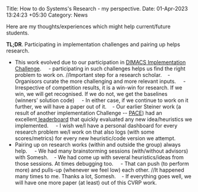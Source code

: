 Title: How to do Systems's Research - my perspective.
Date: 01-Apr-2023 13:24:23 +05:30
Category: News

Here are my thoughts/experiences which might help current/future students.

**TL;DR**. Participating in implementation challenges and pairing up helps research.

- This work evolved due to our participation in [DIMACS](http://dimacs.rutgers.edu/programs/challenge/)[ Implementation Challenge](http://dimacs.rutgers.edu/programs/challenge/). 
   - participating in such challenges helps us find the right problem to work on. //Important step for a research scholar.
   - Organisors curate the more challenging and more relevant inputs. 
   - Irrespective of competition results, it is a win-win for research. If we win, we will get recognised. If we do not, we get the baselines (winners' solution code) 
   - In either case, if we continue to work on it further, we will have a paper out of it.
   - Our earlier Steiner work (a result of another implementation Challenge -- [PACE](https://pacechallenge.org/)) had an excellent[ leaderboard](https://www.optil.io/optilion/problem/3025#tab-4) that quickly evaluated any new idea/heuristics we implemented. 
   - I wish we/I have a personal dashboard for every research problem we/I work on that also logs (with some scores/metrics) for every new heuristic/code version we attempt.
- Pairing up on research works (within and outside the group) always help. 
   - We had many brainstorming sessions (with/without advisors) with Somesh.
   - We had come up with several heuristics/ideas from those sessions. At times debugging too. 
   - That can push (to perform more) and pulls-up (whenever we feel low) each other. //It happened many times to me. Thanks a lot, Somesh.
   - If everything goes well, we will have one more paper (at least) out of this CVRP work.
